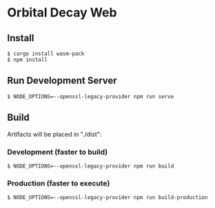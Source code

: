 # Orbital Decay Web

## Install
```
$ cargo install wasm-pack
$ npm install
```

## Run Development Server
```
$ NODE_OPTIONS=--openssl-legacy-provider npm run serve
```

## Build
Artifacts will be placed in "./dist":

### Development (faster to build)
```
$ NODE_OPTIONS=--openssl-legacy-provider npm run build
```

### Production (faster to execute)
```
$ NODE_OPTIONS=--openssl-legacy-provider npm run build-production
```

